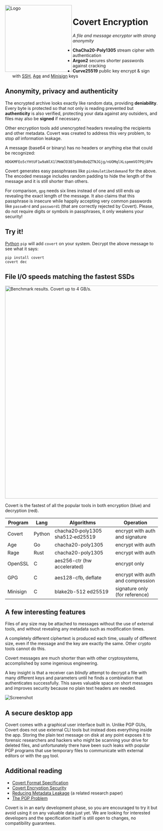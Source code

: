 <img src="https://github.com/covert-encryption/covert/blob/main/docs/logo.webp?raw=true" width="220" alt="Logo" align="left">

# Covert Encryption

*A file and message encryptor with strong anonymity*

* **ChaCha20-Poly1305** stream cipher with authentication
* **Argon2** secures shorter passwords against cracking
* **Curve25519** public key encrypt & sign with [SSH](https://medium.com/risan/upgrade-your-ssh-key-to-ed25519-c6e8d60d3c54), [Age](https://age-encryption.org/) and [Minisign](https://jedisct1.github.io/minisign/) keys

## Anonymity, privacy and authenticity

The encrypted archive looks exactly like random data, providing **deniability**. Every byte is protected so that not only is reading prevented but **authenticity** is also verified, protecting your data against any outsiders, and files may also be **signed** if necessary.

Other encryption tools add unencrypted headers revealing the recipients and other metadata. Covert was created to address this very problem, to stop *all* information leakage.

A message (base64 or binary) has no headers or anything else that could be recognized:
```
HDGKMFEo5cYHtUF1w9aNlX1lMmWJD3B7p8HoBoQZTNJGjg/nUOMqlXLspmmVO7PQj8Pe
```

Covert generates easy passphrases like `pinkmuletibetdemand` for the above. The encoded message includes random padding to hide the length of the message and it is still shorter than others.

For comparison, `gpg` needs six lines instead of one and still ends up revealing the exact length of the message. It also claims that this passphrase is insecure while happily accepting very common passwords like `passw0rd` and `password1` (that are correctly rejected by Covert). Please, do not require digits or symbols in passphrases, it only weakens your security!

## Try it!

[Python](https://www.python.org/downloads/) `pip` will add `covert` on your system. Decrypt the above message to see what it says:

```
pip install covert
covert dec
```

## File I/O speeds matching the fastest SSDs

<img src="https://github.com/covert-encryption/covert/blob/main/docs/benchmark.webp?raw=true" width="700" alt="Benchmark results. Covert up to 4 GB/s.">

Covert is the fastest of all the popular tools in both encryption (blue) and decryption (red).

Program|Lang|Algorithms|Operation
|---|---|---|---|
Covert | Python | chacha20‑poly1305 sha512‑ed25519 | encrypt with auth and signature
Age | Go | chacha20-poly1305 | encrypt with auth
Rage | Rust | chacha20-poly1305 | encrypt with auth
OpenSSL | C | aes256-ctr (hw accelerated) | encrypt only
GPG | C | aes128-cfb, deflate | encrypt with auth and compression
Minisign | C | blake2b-512 ed25519 | signature only (for reference)

## A few interesting features

Files of any size may be attached to messages without the use of external tools, and without revealing any metadata such as modification times.

A completely different ciphertext is produced each time, usually of different size, even if the message and the key are exactly the same. Other crypto tools cannot do this.

Covert messages are much shorter than with other cryptosystems, accomplished by some ingenious engineering.

A key insight is that a receiver can *blindly* attempt to decrypt a file with many different keys and parameters until he finds a combination that authenticates successfully. This saves valuable space on short messages and improves security because no plain text headers are needed.

![Screenshot](https://github.com/covert-encryption/covert/raw/main/docs/covert-gui.webp)

## A secure desktop app

Covert comes with a graphical user interface built in. Unlike PGP GUIs, Covert does not use external CLI tools but instead does everything inside the app. Storing the plain text message on disk at any point exposes it to forensic researchers and hackers who might be scanning your drive for deleted files, and unfortunately there have been such leaks with popular PGP programs that use temporary files to communicate with external editors or with the `gpg` tool.

## Additional reading

* [Covert Format Specification](https://github.com/covert-encryption/covert/blob/main/docs/Specification.md)
* [Covert Encryption Security](https://github.com/covert-encryption/covert/blob/main/docs/Security.md)
* [Reducing Metadata Leakage](https://petsymposium.org/2019/files/papers/issue4/popets-2019-0056.pdf) (a related research paper)
* [The PGP Problem](https://latacora.micro.blog/2019/07/16/the-pgp-problem.html)

Covert is in an early development phase, so you are encouraged to try it but avoid using it on any valuable data just yet. We are looking for interested developers and the specification itself is still open to changes, no compatibility guarantees.
